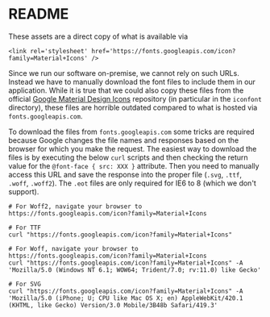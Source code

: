 # README

These assets are a direct copy of what is available via
 
    <link rel='stylesheet' href='https://fonts.googleapis.com/icon?family=Material+Icons' />

Since we run our software on-premise, we cannot rely on such URLs. Instead we have to manually download the font files to include them in our application. While it is true that we could also copy these files from the official [Google Material Design Icons](https://github.com/google/material-design-icons) repository (in particular in the `iconfont` directory), these files are horrible outdated compared to what is hosted via `fonts.googleapis.com`.

To download the files from `fonts.googleapis.com` some tricks are required because Google changes the file names and responses based on the browser for which you make the request. The easiest way to download the files is by executing the below `curl` scripts and then checking the return value for the `@font-face { src: XXX }` attribute. Then you need to manually access this URL and save the response into the proper file (`.svg`, `.ttf`, `.woff`, `.woff2`). The `.eot` files are only required for IE6 to 8 (which we don't support).

    # For Woff2, navigate your browser to https://fonts.googleapis.com/icon?family=Material+Icons

    # For TTF
    curl "https://fonts.googleapis.com/icon?family=Material+Icons"

    # For Woff, navigate your browser to https://fonts.googleapis.com/icon?family=Material+Icons
    curl "https://fonts.googleapis.com/icon?family=Material+Icons" -A 'Mozilla/5.0 (Windows NT 6.1; WOW64; Trident/7.0; rv:11.0) like Gecko'
    
    # For SVG
    curl "https://fonts.googleapis.com/icon?family=Material+Icons" -A 'Mozilla/5.0 (iPhone; U; CPU like Mac OS X; en) AppleWebKit/420.1 (KHTML, like Gecko) Version/3.0 Mobile/3B48b Safari/419.3'
